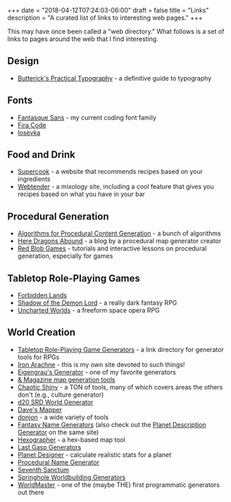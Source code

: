 +++
date = "2018-04-12T07:24:03-06:00"
draft = false
title = "Links"
description = "A curated list of links to interesting web pages."
+++

This may have once been called a "web directory." What follows is a set of links to pages around the web that I find interesting.

## Design

- [Butterick's Practical Typography](https://practicaltypography.com/) - a definitive guide to typography

## Fonts

- [Fantasque Sans](https://github.com/belluzj/fantasque-sans) - my current coding font family
- [Fira Code](https://github.com/tonsky/FiraCode)
- [Iosevka](https://typeof.net/Iosevka/)

## Food and Drink

- [Supercook](https://www.supercook.com/) - a website that recommends recipes based on your ingredients
- [Webtender](https://www.webtender.com/) - a mixology site, including a cool feature that gives you recipes based on what you have in your bar

## Procedural Generation

- [Algorithms for Procedural Content Generation](http://pcg.wikidot.com/category-pcg-algorithms) - a bunch of algorithms
- [Here Dragons Abound](https://heredragonsabound.blogspot.com/) - a blog by a procedural map generator creator
- [Red Blob Games](https://www.redblobgames.com/) - tutorials and interactive lessons on procedural generation, especially for games

## Tabletop Role-Playing Games

- [Forbidden Lands](https://frialigan.se/en/games/forbidden-lands/)
- [Shadow of the Demon Lord](https://schwalbentertainment.com/shadow-of-the-demon-lord/) - a really dark fantasy RPG
- [Uncharted Worlds](https://uncharted-worlds.com/) - a freeform space opera RPG

## World Creation

- [Tabletop Role-Playing Game Generators](https://www.rpggen.dev) - a link directory for generator tools for RPGs
- [Iron Arachne](https://ironarachne.com/) - this is my own site devoted to such things!
- [Eigengrau's Generator](https://eigengrausgenerator.com) - one of my favorite generators
- [& Magazine map generation tools](http://wizardawn.and-mag.com/tool_world.php)
- [Chaotic Shiny](http://chaoticshiny.com/) - a TON of tools, many of which covers areas the others don't (e.g., culture generator)
- [d20 SRD World Generator](http://www.d20srd.org/fantasy/world/)
- [Dave's Mapper](http://davesmapper.com/)
- [donjon](https://donjon.bin.sh/) - a wide variety of tools
- [Fantasy Name Generators](http://www.fantasynamegenerators.com/) (also check out the [Planet Description Generator](http://www.fantasynamegenerators.com/planet-descriptions.php) on the same site)
- [Hexographer](http://www.hexographer.com/) - a hex-based map tool
- [Last Gasp Generators](https://www.lastgaspgrimoire.com/generators/)
- [Planet Designer](http://www.transhuman.talktalk.net/iw/Geosync.htm) - calculate realistic stats for a planet
- [Procedural Name Generator](http://www.samcodes.co.uk/project/markov-namegen/)
- [Seventh Sanctum](https://www.seventhsanctum.com/)
- [Springhole Worldbuilding Generators](http://www.springhole.net/writing_roleplaying_randomators/worldbuilding.htm)
- [WorldMaster](http://www.wintertreeredux.com/index.shtml) - one of the (maybe THE) first programmatic generators out there
